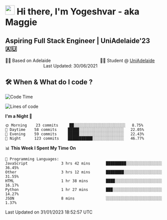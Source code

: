 <h1><img src="https://emojis.slackmojis.com/emojis/images/1531849430/4246/blob-sunglasses.gif?1531849430" width="30"/> Hi there, I'm Yogeshvar - aka Maggie</h1>

## Aspiring Full Stack Engineer | UniAdelaide'23 🇦🇺  
🏂🏻  Based on Adelaide &nbsp;&nbsp;&nbsp;&nbsp;&nbsp;&nbsp;&nbsp;&nbsp;&nbsp;&nbsp;&nbsp;&nbsp;&nbsp;&nbsp;&nbsp;&nbsp;&nbsp;&nbsp;&nbsp;&nbsp;&nbsp;&nbsp;&nbsp;&nbsp;&nbsp;&nbsp;&nbsp;&nbsp;&nbsp;&nbsp;&nbsp;&nbsp;&nbsp;&nbsp;&nbsp;&nbsp;&nbsp;&nbsp;&nbsp;👨‍💻 Student @ [UniAdelaide](https://www.adelaide.edu.au)   &nbsp;&nbsp;&nbsp;&nbsp;&nbsp;&nbsp;&nbsp;&nbsp;&nbsp;&nbsp;&nbsp;&nbsp;&nbsp;&nbsp;&nbsp;&nbsp;&nbsp;&nbsp;&nbsp;&nbsp;&nbsp;&nbsp;&nbsp;&nbsp;&nbsp;&nbsp;&nbsp;&nbsp;&nbsp;&nbsp;&nbsp;Last Updated: 30/06/2021

## 🛠 When & What do I code ?  

<!--START_SECTION:waka-->
![Code Time](http://img.shields.io/badge/Code%20Time-1%2C920%20hrs%2031%20mins-blue)

![Lines of code](https://img.shields.io/badge/From%20Hello%20World%20I%27ve%20Written-2%20Million%20lines%20of%20code-blue)

**I'm a Night 🦉** 

```text
🌞 Morning    23 commits     ██░░░░░░░░░░░░░░░░░░░░░░░   8.75% 
🌆 Daytime    58 commits     █████░░░░░░░░░░░░░░░░░░░░   22.05% 
🌃 Evening    59 commits     █████░░░░░░░░░░░░░░░░░░░░   22.43% 
🌙 Night      123 commits    ███████████░░░░░░░░░░░░░░   46.77%

```


📊 **This Week I Spent My Time On** 

```text
💬 Programming Languages: 
JavaScript               3 hrs 42 mins       █████████░░░░░░░░░░░░░░░░   36.45% 
Other                    3 hrs 12 mins       ████████░░░░░░░░░░░░░░░░░   31.55% 
HTML                     1 hr 38 mins        ████░░░░░░░░░░░░░░░░░░░░░   16.17% 
Python                   1 hr 27 mins        ███░░░░░░░░░░░░░░░░░░░░░░   14.27% 
JSON                     8 mins              ░░░░░░░░░░░░░░░░░░░░░░░░░   1.37%

```


 Last Updated on 31/01/2023 18:52:57 UTC
<!--END_SECTION:waka-->
